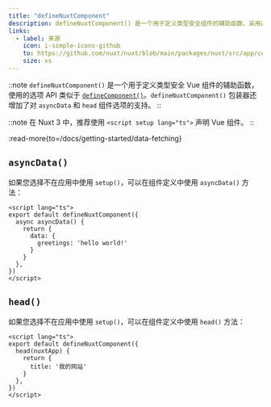 ```yaml
---
title: "defineNuxtComponent"
description: defineNuxtComponent() 是一个用于定义类型安全组件的辅助函数，采用选项 API。
links:
  - label: 来源
    icon: i-simple-icons-github
    to: https://github.com/nuxt/nuxt/blob/main/packages/nuxt/src/app/composables/component.ts
    size: xs
---
```


::note
`defineNuxtComponent()` 是一个用于定义类型安全 Vue 组件的辅助函数，使用的选项 API 类似于 [`defineComponent()`](https://vuejs.org/api/general.html#definecomponent)。`defineNuxtComponent()` 包装器还增加了对 `asyncData` 和 `head` 组件选项的支持。
::

::note
在 Nuxt 3 中，推荐使用 `<script setup lang="ts">` 声明 Vue 组件。
::

:read-more{to=/docs/getting-started/data-fetching}

## `asyncData()`

如果您选择不在应用中使用 `setup()`，可以在组件定义中使用 `asyncData()` 方法：

```vue [pages/index.vue]
<script lang="ts">
export default defineNuxtComponent({
  async asyncData() {
    return {
      data: {
        greetings: 'hello world!'
      }
    }
  },
})
</script>
```

## `head()`

如果您选择不在应用中使用 `setup()`，可以在组件定义中使用 `head()` 方法：

```vue [pages/index.vue]
<script lang="ts">
export default defineNuxtComponent({
  head(nuxtApp) {
    return {
      title: '我的网站'
    }
  },
})
</script>
```